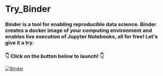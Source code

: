 # Try_Binder

### Binder is a tool for enabling reproducible data science. Binder creates a docker image of your computing environment and enables live execution of Jupyter Notebooks, all for free! Let's give it a try. 

### :point_down: Click on the button below to launch! :point_down:

[![Binder](https://mybinder.org/badge_logo.svg)](https://mybinder.org/v2/gh/EricKeenan/Try_Binder/master?urlpath=https%3A%2F%2Fgithub.com%2FEricKeenan%2FTry_Binder%2Fblob%2Fmaster%2FTest_Binder.ipynb)
